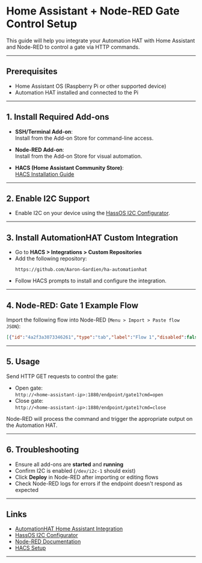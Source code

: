 # Home Assistant + Node-RED Gate Control Setup

This guide will help you integrate your Automation HAT with Home Assistant and Node-RED to control a gate via HTTP commands.

---

## Prerequisites

- Home Assistant OS (Raspberry Pi or other supported device)
- Automation HAT installed and connected to the Pi

---

## 1. Install Required Add-ons

- **SSH/Terminal Add-on**:  
  Install from the Add-on Store for command-line access.

- **Node-RED Add-on**:  
  Install from the Add-on Store for visual automation.

- **HACS (Home Assistant Community Store)**:  
  [HACS Installation Guide](https://hacs.xyz/docs/setup/download)

---

## 2. Enable I2C Support

- Enable I2C on your device using the [HassOS I2C Configurator](https://community.home-assistant.io/t/add-on-hassos-i2c-configurator/264167).

---

## 3. Install AutomationHAT Custom Integration

- Go to **HACS > Integrations > Custom Repositories**
- Add the following repository:
  ```
  https://github.com/Aaron-Gardien/ha-automationhat
  ```
- Follow HACS prompts to install and configure the integration.

---

## 4. Node-RED: Gate 1 Example Flow

Import the following flow into Node-RED (`Menu > Import > Paste flow JSON`):

```json
[{"id":"4a2f3a3073346261","type":"tab","label":"Flow 1","disabled":false,"info":"","env":[]},{"id":"b858f669a3193b17","type":"inject","z":"4a2f3a3073346261","name":"Open Gate","props":[{"p":"payload"},{"p":"topic","vt":"str"}],"repeat":"","crontab":"","once":false,"onceDelay":0.1,"topic":"","payload":"","payloadType":"date","x":140,"y":200,"wires":[["cd0255c0b96d8dad"]]},{"id":"e560273ec5ef7d41","type":"delay","z":"4a2f3a3073346261","name":"500ms","pauseType":"delay","timeout":"500","timeoutUnits":"milliseconds","rate":"1","nbRateUnits":"1","rateUnits":"second","randomFirst":"1","randomLast":"5","randomUnits":"seconds","drop":false,"allowrate":false,"outputs":1,"x":910,"y":300,"wires":[["3e34a4595f5ee575"]]},{"id":"796cdc8e65b68dd2","type":"tcp in","z":"4a2f3a3073346261","name":"Inner Range","server":"server","host":"","port":"5000","datamode":"stream","datatype":"buffer","newline":"","topic":"","trim":false,"base64":false,"tls":"","x":110,"y":60,"wires":[["fb3c1cd017fce351"]]},{"id":"ddbd4e9de42ac606","type":"switch","z":"4a2f3a3073346261","name":"","property":"payload","propertyType":"msg","rules":[{"t":"eq","v":"open","vt":"str"},{"t":"eq","v":"close","vt":"str"}],"checkall":"true","repair":false,"outputs":2,"x":390,"y":140,"wires":[["cd0255c0b96d8dad"],["30a4735efbd9dc44"]]},{"id":"1c97dee02e78b128","type":"debug","z":"4a2f3a3073346261","name":"debug 2","active":false,"tosidebar":true,"console":false,"tostatus":false,"complete":"false","statusVal":"","statusType":"auto","x":1140,"y":440,"wires":[]},{"id":"bcf17b219e44492b","type":"server-state-changed","z":"4a2f3a3073346261","name":"Gate Status Changed","server":"ce1052b5.632be","version":6,"outputs":2,"exposeAsEntityConfig":"","entities":{"entity":["binary_sensor.gate_1_status"],"substring":[],"regex":[]},"outputInitially":false,"stateType":"str","ifState":"on","ifStateType":"str","ifStateOperator":"is","outputOnlyOnStateChange":true,"for":"0","forType":"num","forUnits":"minutes","ignorePrevStateNull":false,"ignorePrevStateUnknown":false,"ignorePrevStateUnavailable":false,"ignoreCurrentStateUnknown":false,"ignoreCurrentStateUnavailable":false,"outputProperties":[{"property":"payload","propertyType":"msg","value":"","valueType":"entityState"},{"property":"data","propertyType":"msg","value":"","valueType":"eventData"},{"property":"topic","propertyType":"msg","value":"","valueType":"triggerId"}],"x":340,"y":500,"wires":[["b78878e023396182"],["9c5bb8a082363e66"]]},{"id":"cd0255c0b96d8dad","type":"api-current-state","z":"4a2f3a3073346261","name":"Check if Gate is Open","server":"ce1052b5.632be","version":3,"outputs":2,"halt_if":"off","halt_if_type":"str","halt_if_compare":"is","entity_id":"binary_sensor.gate_1_status","state_type":"str","blockInputOverrides":true,"outputProperties":[{"property":"payload","propertyType":"msg","value":"","valueType":"entityState"},{"property":"data","propertyType":"msg","value":"","valueType":"entity"}],"for":"0","forType":"num","forUnits":"minutes","override_topic":false,"state_location":"payload","override_payload":"msg","entity_location":"data","override_data":"msg","x":440,"y":200,"wires":[["3aeef04409808423"],[]]},{"id":"3aeef04409808423","type":"api-call-service","z":"4a2f3a3073346261","name":"","server":"ce1052b5.632be","version":7,"debugenabled":false,"action":"switch.turn_on","floorId":[],"areaId":[],"deviceId":[],"entityId":["switch.relay_one"],"labelId":[],"data":"","dataType":"jsonata","mergeContext":"","mustacheAltTags":false,"outputProperties":[],"queue":"none","blockInputOverrides":true,"domain":"switch","service":"turn_on","x":700,"y":180,"wires":[["e560273ec5ef7d41"]]},{"id":"3d8e7ac788cf4f01","type":"inject","z":"4a2f3a3073346261","name":"Close Gate","props":[{"p":"payload"},{"p":"topic","vt":"str"}],"repeat":"","crontab":"","once":false,"onceDelay":0.1,"topic":"","payload":"","payloadType":"date","x":140,"y":260,"wires":[["30a4735efbd9dc44"]]},{"id":"d90f9d21cfed2227","type":"api-call-service","z":"4a2f3a3073346261","name":"","server":"ce1052b5.632be","version":7,"debugenabled":false,"action":"switch.turn_on","floorId":[],"areaId":[],"deviceId":[],"entityId":["switch.relay_one"],"labelId":[],"data":"","dataType":"jsonata","mergeContext":"","mustacheAltTags":false,"outputProperties":[],"queue":"none","blockInputOverrides":true,"domain":"switch","service":"turn_on","x":700,"y":240,"wires":[["e560273ec5ef7d41"]]},{"id":"30a4735efbd9dc44","type":"api-current-state","z":"4a2f3a3073346261","name":"Check if Gate is Closed","server":"ce1052b5.632be","version":3,"outputs":2,"halt_if":"on","halt_if_type":"str","halt_if_compare":"is","entity_id":"binary_sensor.gate_1_status","state_type":"str","blockInputOverrides":true,"outputProperties":[{"property":"payload","propertyType":"msg","value":"","valueType":"entityState"},{"property":"data","propertyType":"msg","value":"","valueType":"entity"}],"for":"0","forType":"num","forUnits":"minutes","override_topic":false,"state_location":"payload","override_payload":"msg","entity_location":"data","override_data":"msg","x":450,"y":260,"wires":[["d90f9d21cfed2227"],[]]},{"id":"b78878e023396182","type":"api-call-service","z":"4a2f3a3073346261","name":"Gate Status Light On","server":"ce1052b5.632be","version":7,"debugenabled":false,"action":"light.turn_on","floorId":[],"areaId":[],"deviceId":[],"entityId":["light.light_comms"],"labelId":[],"data":"","dataType":"jsonata","mergeContext":"","mustacheAltTags":false,"outputProperties":[],"queue":"none","blockInputOverrides":true,"domain":"light","service":"turn_on","x":740,"y":440,"wires":[["2dea709ee03492f0"]]},{"id":"3e34a4595f5ee575","type":"api-call-service","z":"4a2f3a3073346261","name":"","server":"ce1052b5.632be","version":7,"debugenabled":false,"action":"switch.turn_off","floorId":[],"areaId":[],"deviceId":[],"entityId":["switch.relay_one"],"labelId":[],"data":"","dataType":"jsonata","mergeContext":"","mustacheAltTags":false,"outputProperties":[],"queue":"none","blockInputOverrides":true,"domain":"switch","service":"turn_off","x":1080,"y":300,"wires":[[]]},{"id":"9c5bb8a082363e66","type":"api-call-service","z":"4a2f3a3073346261","name":"Gate Status Light Off","server":"ce1052b5.632be","version":7,"debugenabled":false,"action":"light.turn_off","floorId":[],"areaId":[],"deviceId":[],"entityId":["light.light_comms"],"labelId":[],"data":"","dataType":"jsonata","mergeContext":"","mustacheAltTags":false,"outputProperties":[],"queue":"none","blockInputOverrides":true,"domain":"light","service":"turn_off","x":740,"y":520,"wires":[["2dea709ee03492f0"]]},{"id":"fb3c1cd017fce351","type":"function","z":"4a2f3a3073346261","name":"function 1","func":"// Assume msg.payload = { \"msg\": \"open\" } or { \"msg\": \"close\" }\nif (msg.payload.msg === \"open\") {\n    // Handle 'open' command\n    msg.payload = \"open\";\n    // or do something else (set msg.url, trigger relay, etc.)\n    return msg;\n}\nif (msg.payload.msg === \"close\") {\n    // Handle 'close' command\n    msg.payload = \"close\";\n    // or do something else\n    return msg;\n}\n// Handle unknown command\nmsg.payload = \"Unknown command\";\nreturn msg;","outputs":1,"timeout":0,"noerr":0,"initialize":"","finalize":"","libs":[],"x":300,"y":80,"wires":[["ddbd4e9de42ac606","72c3218e75a4db5c"]]},{"id":"2dea709ee03492f0","type":"change","z":"4a2f3a3073346261","name":"","rules":[{"t":"change","p":"payload","pt":"msg","from":"on","fromt":"str","to":"open","tot":"str"},{"t":"change","p":"payload","pt":"msg","from":"off","fromt":"str","to":"closed","tot":"str"}],"action":"","property":"","from":"","to":"","reg":false,"x":960,"y":480,"wires":[["1c97dee02e78b128","82bf10cdf3e8701c"]]},{"id":"1c71eb4490093c7d","type":"http request","z":"4a2f3a3073346261","name":"","method":"GET","ret":"txt","paytoqs":"ignore","url":"","tls":"","persist":true,"proxy":"","insecureHTTPParser":false,"authType":"basic","senderr":false,"headers":[],"x":1290,"y":480,"wires":[["8de0732bba4c2092"]]},{"id":"8de0732bba4c2092","type":"debug","z":"4a2f3a3073346261","name":"Inner Range Response","active":false,"tosidebar":true,"console":false,"tostatus":false,"complete":"payload","targetType":"msg","statusVal":"","statusType":"auto","x":1500,"y":480,"wires":[]},{"id":"82bf10cdf3e8701c","type":"function","z":"4a2f3a3073346261","name":"Set Url","func":"const baseUrl = \"http://IN94045852.local/receive_http_connection?key=gate&message=\";\n    msg.url = baseUrl + msg.payload;\n    return msg;\n","outputs":1,"timeout":0,"noerr":0,"initialize":"","finalize":"","libs":[],"x":1130,"y":480,"wires":[["1c71eb4490093c7d"]]},{"id":"2cdcbf66fc45a813","type":"api-current-state","z":"4a2f3a3073346261","name":"Check Gate Status","server":"ce1052b5.632be","version":3,"outputs":2,"halt_if":"on","halt_if_type":"str","halt_if_compare":"is","entity_id":"binary_sensor.gate_1_status","state_type":"str","blockInputOverrides":true,"outputProperties":[{"property":"payload","propertyType":"msg","value":"","valueType":"entityState"},{"property":"data","propertyType":"msg","value":"","valueType":"entity"}],"for":"0","forType":"num","forUnits":"minutes","override_topic":false,"state_location":"payload","override_payload":"msg","entity_location":"data","override_data":"msg","x":330,"y":460,"wires":[["b78878e023396182"],["9c5bb8a082363e66"]]},{"id":"8d17c09d4128d3a5","type":"inject","z":"4a2f3a3073346261","name":"","props":[{"p":"payload"},{"p":"topic","vt":"str"}],"repeat":"1","crontab":"","once":true,"onceDelay":"6","topic":"","payload":"","payloadType":"date","x":110,"y":460,"wires":[["2cdcbf66fc45a813"]]},{"id":"ce8c5ee5c2514edd","type":"http response","z":"4a2f3a3073346261","name":"","statusCode":"","headers":{},"x":330,"y":20,"wires":[]},{"id":"5ef8a28b9c28d7d5","type":"http in","z":"4a2f3a3073346261","name":"","url":"/gate1","method":"get","upload":false,"swaggerDoc":"","x":140,"y":20,"wires":[["fb3c1cd017fce351","ce8c5ee5c2514edd"]]},{"id":"72c3218e75a4db5c","type":"debug","z":"4a2f3a3073346261","name":"debug 1","active":true,"tosidebar":true,"console":false,"tostatus":false,"complete":"false","statusVal":"","statusType":"auto","x":560,"y":80,"wires":[]},{"id":"ce1052b5.632be","type":"server","name":"Home Assistant","addon":true}]
```

---

## 5. Usage

Send HTTP GET requests to control the gate:

- Open gate:  
  `http://<home-assistant-ip>:1880/endpoint/gate1?cmd=open`
- Close gate:  
  `http://<home-assistant-ip>:1880/endpoint/gate1?cmd=close`

Node-RED will process the command and trigger the appropriate output on the Automation HAT.

---

## 6. Troubleshooting

- Ensure all add-ons are **started** and **running**
- Confirm I2C is enabled (`/dev/i2c-1` should exist)
- Click **Deploy** in Node-RED after importing or editing flows
- Check Node-RED logs for errors if the endpoint doesn't respond as expected

---

## Links

- [AutomationHAT Home Assistant Integration](https://github.com/Aaron-Gardien/ha-automationhat)
- [HassOS I2C Configurator](https://community.home-assistant.io/t/add-on-hassos-i2c-configurator/264167)
- [Node-RED Documentation](https://nodered.org/docs/user-guide/)
- [HACS Setup](https://hacs.xyz/docs/setup/download)

---
